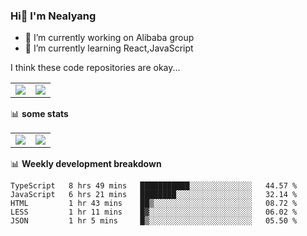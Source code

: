 ### Hi👋 I'm Nealyang

- 🔭 I’m currently working on Alibaba group
- 🌱 I’m currently learning React,JavaScript


I think these code repositories are okay...

<table>
  <tbody>
    <tr>
      <td>
        <a href="https://github.com/Nealyang/React-Express-Blog-Demo">
          <img align="center" src="https://github-readme-stats.vercel.app/api/pin/?username=Nealyang&repo=React-Express-Blog-Demo&theme=chartreuse-dark" />
        </a>
      </td>
       <td>
        <a href="https://github.com/Nealyang/PersonalBlog">
          <img align="center" src="https://github-readme-stats.vercel.app/api/pin/?username=Nealyang&repo=PersonalBlog&theme=chartreuse-dark" />
        </a>
      </td>
    </tr>
  </tbody>
</table>

📊 **some stats**


<table>
  <tbody>
    <tr>
      <td>
          <img align="center" src="https://github-readme-stats.vercel.app/api?username=Nealyang&theme=chartreuse-dark&show_icons=true" />
      </td>
       <td>
          <img align="center" src="https://github-readme-stats.vercel.app/api/top-langs/?username=Nealyang&theme=chartreuse-dark" />
      </td>
    </tr>
  </tbody>
</table>

📊 **Weekly development breakdown**

<!--START_SECTION:waka-->
```text
TypeScript   8 hrs 49 mins   ███████████░░░░░░░░░░░░░░   44.57 % 
JavaScript   6 hrs 21 mins   ████████░░░░░░░░░░░░░░░░░   32.14 % 
HTML         1 hr 43 mins    ██▒░░░░░░░░░░░░░░░░░░░░░░   08.72 % 
LESS         1 hr 11 mins    █▓░░░░░░░░░░░░░░░░░░░░░░░   06.02 % 
JSON         1 hr 5 mins     █▒░░░░░░░░░░░░░░░░░░░░░░░   05.50 % 
```
<!--END_SECTION:waka-->
